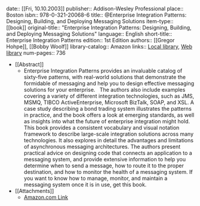 date:: [[Fri, 10.10.2003]]
publisher:: Addison-Wesley Professional
place:: Boston
isbn:: 978-0-321-20068-6
title:: @Enterprise Integration Patterns: Designing, Building, and Deploying Messaging Solutions
item-type:: [[book]]
original-title:: "Enterprise Integration Patterns: Designing, Building, and Deploying Messaging Solutions"
language:: English
short-title:: Enterprise Integration Patterns
edition:: 1st Edition
authors:: [[Gregor Hohpe]], [[Bobby Woolf]]
library-catalog:: Amazon
links:: [Local library](zotero://select/library/items/KCWC6U8Y), [Web library](https://www.zotero.org/users/6520516/items/KCWC6U8Y)
num-pages:: 736

- [[Abstract]]
	- Enterprise Integration Patterns provides an invaluable catalog of sixty-five patterns, with real-world solutions that demonstrate the formidable of messaging and help you to design effective messaging solutions for your enterprise.   The authors also include examples covering a variety of different integration technologies, such as JMS, MSMQ, TIBCO ActiveEnterprise, Microsoft BizTalk, SOAP, and XSL. A case study describing a bond trading system illustrates the patterns in practice, and the book offers a look at emerging standards, as well as insights into what the future of enterprise integration might hold.   This book provides a consistent vocabulary and visual notation framework to describe large-scale integration solutions across many technologies. It also explores in detail the advantages and limitations of asynchronous messaging architectures. The authors present practical advice on designing code that connects an application to a messaging system, and provide extensive information to help you determine when to send a message, how to route it to the proper destination, and how to monitor the health of a messaging system. If you want to know how to manage, monitor, and maintain a messaging system once it is in use, get this book.
- [[Attachments]]
	- [Amazon.com Link](https://www.amazon.com/Enterprise-Integration-Patterns-Designing-Deploying/dp/0321200683/ref=pd_sbs_2?pd_rd_w=0LRNN&pf_rd_p=b65ee94e-1282-43fc-a8b1-8bf931f6dfab&pf_rd_r=HDEQHH44BX2SXWXS08Z8&pd_rd_r=eae1083a-1b25-448d-8686-5db0ef2a0b37&pd_rd_wg=PchgT&pd_rd_i=0321200683)